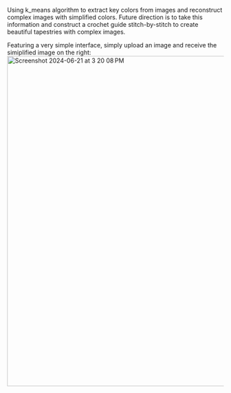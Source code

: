 Using k_means algorithm to extract key colors from images and reconstruct complex images with simplified colors. 
Future direction is to take this information and construct a crochet guide stitch-by-stitch to create beautiful tapestries with complex images.

Featuring a very simple interface, simply upload an image and receive the simiplified image on the right:
<img width="769" alt="Screenshot 2024-06-21 at 3 20 08 PM" src="https://github.com/spshah2005/fiberflow/assets/146762800/10c9eaef-8fd6-4157-89f1-7d0fd3e3d371">
